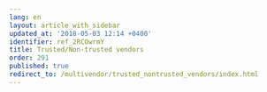```yaml
---
lang: en
layout: article_with_sidebar
updated_at: '2018-05-03 12:14 +0400'
identifier: ref_2RCOwrmY
title: Trusted/Non-trusted vendors
order: 291
published: true
redirect_to: /multivendor/trusted_nontrusted_vendors/index.html
---
```


